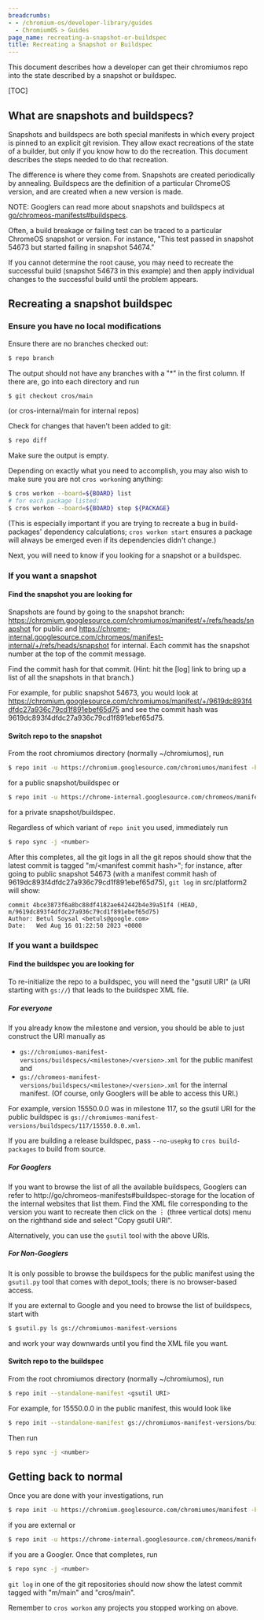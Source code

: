 ```yaml
---
breadcrumbs:
- - /chromium-os/developer-library/guides
  - ChromiumOS > Guides
page_name: recreating-a-snapshot-or-buildspec
title: Recreating a Snapshot or Buildspec
---
```



This document describes how a developer can get their chromiumos repo into the
state described by a snapshot or buildspec.

[TOC]

## What are snapshots and buildspecs?

Snapshots and buildspecs are both special manifests in which every project is
pinned to an explicit git revision. They allow exact recreations of the state of
a builder, but only if you know how to do the recreation. This document
describes the steps needed to do that recreation.

The difference is where they come from. Snapshots are created periodically by
annealing. Buildspecs are the definition of a particular ChromeOS version, and
are created when a new version is made.

NOTE: Googlers can read more about snapshots and buildspecs at
[go/chromeos-manifests#buildspecs](http://go/chromeos-manifests#buildspecs).

Often, a build breakage or failing test can be traced to a particular ChromeOS
snapshot or version. For instance, "This test passed in snapshot 54673 but
started failing in snapshot 54674."

If you cannot determine the root cause, you may need to recreate the successful
build (snapshot 54673 in this example) and then apply individual changes to
the successful build until the problem appears.

## Recreating a snapshot buildspec

### Ensure you have no local modifications

Ensure there are no branches checked out:
``` sh
$ repo branch
```
The output should not have any branches with a "*" in the first column. If there
are, go into each directory and run
``` sh
$ git checkout cros/main
```
(or cros-internal/main for internal repos)


Check for changes that haven't been added to git:
``` sh
$ repo diff
```
Make sure the output is empty.

Depending on exactly what you need to accomplish, you may also wish to make
sure you are not `cros workon`ing anything:
``` sh
$ cros workon --board=${BOARD} list
# for each package listed:
$ cros workon --board=${BOARD} stop ${PACKAGE}
```
(This is especially important if you are trying to recreate a bug in
build-packages' dependency calculations; `cros workon start` ensures a package
will always be emerged even if its dependencies didn't change.)

Next, you will need to know if you looking for a snapshot or a buildspec.

### If you want a snapshot
#### Find the snapshot you are looking for

Snapshots are found by going to the snapshot branch:
https://chromium.googlesource.com/chromiumos/manifest/+/refs/heads/snapshot for
public and
https://chrome-internal.googlesource.com/chromeos/manifest-internal/+/refs/heads/snapshot
for internal. Each commit has the snapshot number at the top of the commit
message.

Find the commit hash for that commit. (Hint: hit the \[log\] link to bring up a
list of all the snapshots in that branch.)

For example, for public snapshot 54673, you would look at
https://chromium.googlesource.com/chromiumos/manifest/+/9619dc893f4dfdc27a936c79cd1f891ebef65d75
and see the commit hash was 9619dc893f4dfdc27a936c79cd1f891ebef65d75.

#### Switch repo to the snapshot

From the root chromiumos directory (normally ~/chromiumos), run
``` sh
$ repo init -u https://chromium.googlesource.com/chromiumos/manifest -b <commit hash>
```
for a public snapshot/buildspec or
``` sh
$ repo init -u https://chrome-internal.googlesource.com/chromeos/manifest-internal  -b <commit hash>
```
for a private snapshot/buildspec.

Regardless of which variant of `repo init` you used, immediately run
``` sh
$ repo sync -j <number>
```

After this completes, all the git logs in all the git repos should show that the
latest commit is tagged "m/\<manifest commit hash\>"; for instance, after going
to public snapshot 54673 (with a manifest commit hash of
9619dc893f4dfdc27a936c79cd1f891ebef65d75), `git log` in src/platform2 will show:

```
commit 4bce3873f6a8bc88df4182ae642442b4e39a51f4 (HEAD, m/9619dc893f4dfdc27a936c79cd1f891ebef65d75)
Author: Betul Soysal <betuls@google.com>
Date:   Wed Aug 16 01:22:50 2023 +0000
```

### If you want a buildspec
#### Find the buildspec you are looking for

To re-initialize the repo to a buildspec, you will need the "gsutil URI" (a
URI starting with `gs://`) that leads to the buildspec XML file.

##### For everyone

If you already know the milestone and version, you should be able to just
construct the URI manually as
* `gs://chromiumos-manifest-versions/buildspecs/<milestone>/<version>.xml` for
  the public manifest and
* `gs://chromeos-manifest-versions/buildspecs/<milestone>/<version>.xml` for
  the internal manifest. (Of course, only Googlers will be able to access this
  URI.)

For example, version 15550.0.0 was in milestone 117, so the gsutil URI for
the public buildspec is
`gs://chromiumos-manifest-versions/buildspecs/117/15550.0.0.xml`.

If you are building a release buildspec, pass `--no-usepkg` to `cros
build-packages` to build from source.

##### For Googlers

If you want to browse the list of all the available buildspecs, Googlers can
refer to http://go/chromeos-manifests#buildspec-storage for the location of the
internal websites that list them. Find the XML file corresponding to the version
you want to recreate then click on the ⋮ (three vertical dots) menu on the
righthand side and select "Copy gsutil URI".

Alternatively, you can use the `gsutil` tool with the above URIs.

##### For Non-Googlers

It is only possible to browse the buildspecs for the public manifest using the
`gsutil.py` tool that comes with depot_tools; there is no browser-based access.

If you are external to Google and you need to browse the list of buildspecs,
start with
``` sh
$ gsutil.py ls gs://chromiumos-manifest-versions
```
and work your way downwards until you find the XML file you want.

#### Switch repo to the buildspec

From the root chromiumos directory (normally ~/chromiumos), run
``` sh
$ repo init --standalone-manifest <gsutil URI>
```

For example, for 15550.0.0 in the public manifest, this would look like
``` sh
$ repo init --standalone-manifest gs://chromiumos-manifest-versions/buildspecs/117/15550.0.0.xml
```

Then run
``` sh
$ repo sync -j <number>
```

## Getting back to normal

Once you are done with your investigations, run
``` sh
$ repo init -u https://chromium.googlesource.com/chromiumos/manifest -b HEAD
```
if you are external or
``` sh
$ repo init -u https://chrome-internal.googlesource.com/chromeos/manifest-internal -b HEAD
```
if you are a Googler. Once that completes, run
``` sh
$ repo sync -j <number>
```

`git log` in one of the git repositories should now show the latest commit
tagged with "m/main" and "cros/main".

Remember to `cros workon` any projects you stopped working on above.
